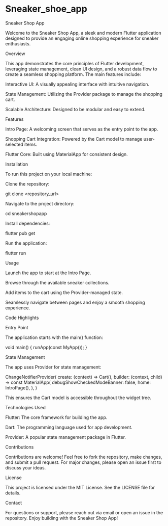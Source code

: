 # Sneaker_shoe_app
Sneaker Shop App

Welcome to the Sneaker Shop App, a sleek and modern Flutter application designed to provide an engaging online shopping experience for sneaker enthusiasts.

Overview

This app demonstrates the core principles of Flutter development, leveraging state management, clean UI design, and a robust data flow to create a seamless shopping platform. The main features include:

Interactive UI: A visually appealing interface with intuitive navigation.

State Management: Utilizing the Provider package to manage the shopping cart.

Scalable Architecture: Designed to be modular and easy to extend.

Features

Intro Page: A welcoming screen that serves as the entry point to the app.

Shopping Cart Integration: Powered by the Cart model to manage user-selected items.

Flutter Core: Built using MaterialApp for consistent design.

Installation

To run this project on your local machine:

Clone the repository:

git clone <repository_url>

Navigate to the project directory:

cd sneakershopapp

Install dependencies:

flutter pub get

Run the application:

flutter run

Usage

Launch the app to start at the Intro Page.

Browse through the available sneaker collections.

Add items to the cart using the Provider-managed state.

Seamlessly navigate between pages and enjoy a smooth shopping experience.

Code Highlights

Entry Point

The application starts with the main() function:

void main() {
  runApp(const MyApp());
}

State Management

The app uses Provider for state management:

ChangeNotifierProvider(
  create: (context) => Cart(),
  builder: (context, child) => const MaterialApp(
    debugShowCheckedModeBanner: false,
    home: IntroPage(),
  ),
)

This ensures the Cart model is accessible throughout the widget tree.

Technologies Used

Flutter: The core framework for building the app.

Dart: The programming language used for app development.

Provider: A popular state management package in Flutter.

Contributions

Contributions are welcome! Feel free to fork the repository, make changes, and submit a pull request. For major changes, please open an issue first to discuss your ideas.

License

This project is licensed under the MIT License. See the LICENSE file for details.

Contact

For questions or support, please reach out via email or open an issue in the repository. Enjoy building with the Sneaker Shop App!
